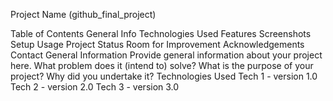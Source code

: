 Project Name
(github_final_project)

Table of Contents
General Info
Technologies Used
Features
Screenshots
Setup
Usage
Project Status
Room for Improvement
Acknowledgements
Contact
General Information
Provide general information about your project here.
What problem does it (intend to) solve?
What is the purpose of your project?
Why did you undertake it?
Technologies Used
Tech 1 - version 1.0
Tech 2 - version 2.0
Tech 3 - version 3.0
